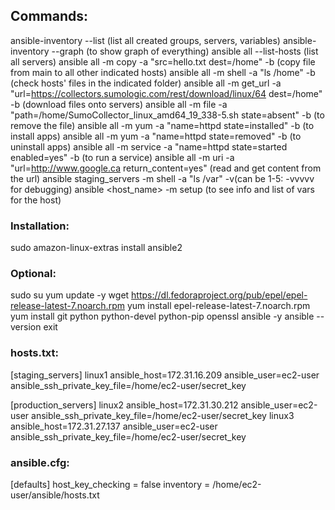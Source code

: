 <!-- Amazon Linux 2 -->

## Commands:

ansible-inventory --list (list all created groups, servers, variables)
ansible-inventory --graph (to show graph of everything)
ansible all --list-hosts (list all servers)
ansible all -m copy -a "src=hello.txt dest=/home" -b (copy file from main to all other indicated hosts)
ansible all -m shell -a "ls /home" -b (check hosts' files in the indicated folder)
ansible all -m get_url -a "url=https://collectors.sumologic.com/rest/download/linux/64 dest=/home" -b (download files onto servers)
ansible all -m file -a "path=/home/SumoCollector_linux_amd64_19_338-5.sh state=absent" -b (to remove the file)
ansible all -m yum -a "name=httpd state=installed" -b (to install apps)
ansible all -m yum -a "name=httpd state=removed" -b (to uninstall apps)
ansible all -m service -a "name=httpd state=started enabled=yes" -b (to run a service)
ansible all -m uri -a "url=http://www.google.ca return_content=yes" (read and get content from the url)
ansible staging_servers -m shell -a "ls /var" -v(can be 1-5: -vvvvv for debugging)
ansible <host_name> -m setup (to see info and list of vars for the host)

<!-- sudo amazon-linux-extras install ansible2 -->

### Installation:

sudo amazon-linux-extras install ansible2

### Optional:

sudo su
yum update -y
wget https://dl.fedoraproject.org/pub/epel/epel-release-latest-7.noarch.rpm
yum install epel-release-latest-7.noarch.rpm
yum install git python python-devel python-pip openssl ansible -y
ansible --version
exit

### hosts.txt:

[staging_servers]
linux1 ansible_host=172.31.16.209 ansible_user=ec2-user ansible_ssh_private_key_file=/home/ec2-user/secret_key

[production_servers]
linux2 ansible_host=172.31.30.212 ansible_user=ec2-user ansible_ssh_private_key_file=/home/ec2-user/secret_key
linux3 ansible_host=172.31.27.137 ansible_user=ec2-user ansible_ssh_private_key_file=/home/ec2-user/secret_key

<!-- before cfg file: ansible -i hosts.txt all -m ping -->

### ansible.cfg:

[defaults]
host_key_checking = false
inventory = /home/ec2-user/ansible/hosts.txt

<!-- after cfg file: ansible all -m ping -->
